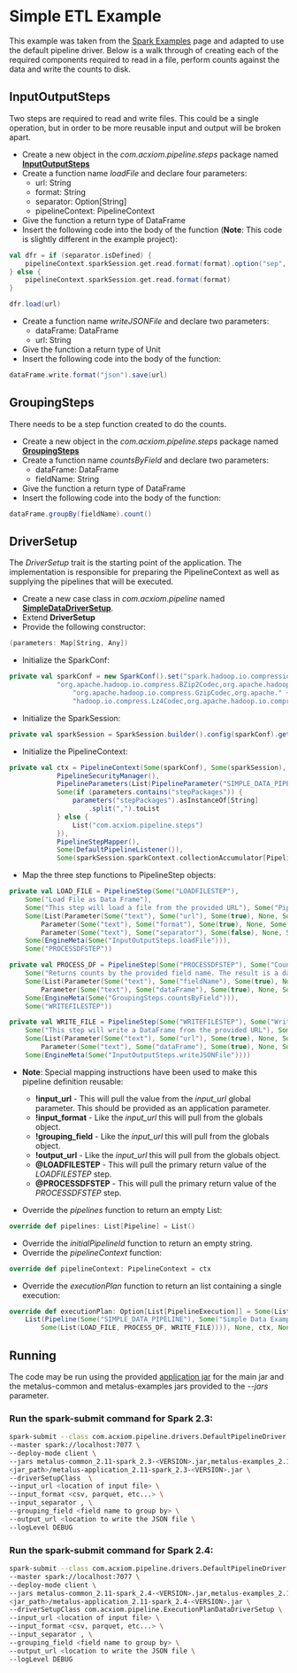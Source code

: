 # Simple ETL Example
This example was taken from the [Spark Examples](http://spark.apache.org/examples.html) page and adapted to use the 
default pipeline driver. Below is a walk through of creating each of the required components required to read in a file,
perform counts against the data and write the counts to disk.

## InputOutputSteps
Two steps are required to read and write files. This could be a single operation, but in order to be more reusable input
and output will be broken apart.

* Create a new object in the *com.acxiom.pipeline.steps* package named [**InputOutputSteps**](src/main/scala/com/acxiom/pipeline/steps/InputOutputSteps.scala)
* Create a function name *loadFile* and declare four parameters:
	* url: String
	* format: String
	* separator: Option[String]
	* pipelineContext: PipelineContext
* Give the function a return type of DataFrame
* Insert the following code into the body of the function (**Note**: This code is slightly different in the example project):

```scala
val dfr = if (separator.isDefined) {
	pipelineContext.sparkSession.get.read.format(format).option("sep", separator.get.toCharArray.head.toString)
} else {
	pipelineContext.sparkSession.get.read.format(format)
}

dfr.load(url)
```
	
* Create a function name *writeJSONFile* and declare two parameters:
	* dataFrame: DataFrame
	* url: String
* Give the function a return type of Unit
* Insert the following code into the body of the function:

```scala
dataFrame.write.format("json").save(url)
```

## GroupingSteps
There needs to be a step function created to do the counts.

* Create a new object in the *com.acxiom.pipeline.steps* package named [**GroupingSteps**](src/main/scala/com/acxiom/pipeline/steps/GroupingSteps.scala)
* Create a function name *countsByField* and declare two parameters:
	* dataFrame: DataFrame
	* fieldName: String
* Give the function a return type of DataFrame
* Insert the following code into the body of the function:

```scala
dataFrame.groupBy(fieldName).count()
```

## DriverSetup
The *DriverSetup* trait is the starting point of the application. The implementation is responsible for preparing the
PipelineContext as well as supplying the pipelines that will be executed.

* Create a new case class in *com.acxiom.pipeline* named [**SimpleDataDriverSetup**](src/main/scala/com/acxiom/pipeline/SimpleDataDriverSetup.scala).
* Extend **DriverSetup**
* Provide the following constructor:

```scala
(parameters: Map[String, Any])
```
* Initialize the SparkConf:

```scala
private val sparkConf = new SparkConf().set("spark.hadoop.io.compression.codecs",
			"org.apache.hadoop.io.compress.BZip2Codec,org.apache.hadoop.io.compress.DeflateCodec," +
				"org.apache.hadoop.io.compress.GzipCodec,org.apache." +
				"hadoop.io.compress.Lz4Codec,org.apache.hadoop.io.compress.SnappyCodec")
```
* Initialize the SparkSession:

```scala
private val sparkSession = SparkSession.builder().config(sparkConf).getOrCreate()
```
* Initialize the PipelineContext:

```scala
private val ctx = PipelineContext(Some(sparkConf), Some(sparkSession), Some(parameters),
			PipelineSecurityManager(),
			PipelineParameters(List(PipelineParameter("SIMPLE_DATA_PIPELINE", Map[String, Any]()))),
			Some(if (parameters.contains("stepPackages")) {
				parameters("stepPackages").asInstanceOf[String]
					.split(",").toList
			} else {
				List("com.acxiom.pipeline.steps")
			}),
			PipelineStepMapper(),
			Some(DefaultPipelineListener()),
			Some(sparkSession.sparkContext.collectionAccumulator[PipelineStepMessage]("stepMessages")))
```
* Map the three step functions to PipelineStep objects:

```scala
private val LOAD_FILE = PipelineStep(Some("LOADFILESTEP"),
	Some("Load File as Data Frame"),
	Some("This step will load a file from the provided URL"), Some("Pipeline"),
	Some(List(Parameter(Some("text"), Some("url"), Some(true), None, Some("!input_url")),
		Parameter(Some("text"), Some("format"), Some(true), None, Some("!input_format")),
		Parameter(Some("text"), Some("separator"), Some(false), None, Some("!input_separator")))),
	Some(EngineMeta(Some("InputOutputSteps.loadFile"))),
	Some("PROCESSDFSTEP"))

private val PROCESS_DF = PipelineStep(Some("PROCESSDFSTEP"), Some("Counts By Field"),
	Some("Returns counts by the provided field name. The result is a data frame."), Some("Pipeline"),
	Some(List(Parameter(Some("text"), Some("fieldName"), Some(true), None, Some("!grouping_field")),
		Parameter(Some("text"), Some("dataFrame"), Some(true), None, Some("@LOADFILESTEP")))),
	Some(EngineMeta(Some("GroupingSteps.countsByField"))),
	Some("WRITEFILESTEP"))

private val WRITE_FILE = PipelineStep(Some("WRITEFILESTEP"), Some("Write Data Frame to a json file"),
	Some("This step will write a DataFrame from the provided URL"), Some("Pipeline"),
	Some(List(Parameter(Some("text"), Some("url"), Some(true), None, Some("!output_url")),
		Parameter(Some("text"), Some("dataFrame"), Some(true), None, Some("@PROCESSDFSTEP")))),
	Some(EngineMeta(Some("InputOutputSteps.writeJSONFile"))))
```

* **Note**: Special mapping instructions have been used to make this pipeline definition reusable:
	* **!input_url** - This will pull the value from the *input_url* global parameter. This should be provided as an 
application parameter.
	* **!input_format** - Like the *input_url* this will pull from the globals object.
	* **!grouping_field** - Like the *input_url* this will pull from the globals object.
	* **!output_url** - Like the *input_url* this will pull from the globals object.
	* **@LOADFILESTEP** - This will pull the primary return value of the *LOADFILESTEP* step.
	* **@PROCESSDFSTEP** - This will pull the primary return value of the *PROCESSDFSTEP* step.

* Override the *pipelines* function to return an empty List:

```scala
override def pipelines: List[Pipeline] = List()
```
* Override the *initialPipelineId* function to return an empty string.
* Override the *pipelineContext* function:

```scala
override def pipelineContext: PipelineContext = ctx
``` 
	
* Override the *executionPlan* function to return an list containing a single execution:

```scala
override def executionPlan: Option[List[PipelineExecution]] = Some(List(PipelineExecution("0",
	List(Pipeline(Some("SIMPLE_DATA_PIPELINE"), Some("Simple Data Example"),
		Some(List(LOAD_FILE, PROCESS_DF, WRITE_FILE)))), None, ctx, None)))
``` 

## Running
The code may be run using the provided [application jar](../../metalus-application/readme.md) for the main jar and the 
metalus-common and metalus-examples jars provided to the *--jars* parameter.

### Run the spark-submit command for Spark 2.3:

```bash
spark-submit --class com.acxiom.pipeline.drivers.DefaultPipelineDriver \
--master spark://localhost:7077 \
--deploy-mode client \
--jars metalus-common_2.11-spark_2.3-<VERSION>.jar,metalus-examples_2.11-spark_2.3-<VERSION>.jar  \
<jar_path>/metalus-application_2.11-spark_2.3-<VERSION>.jar \
--driverSetupClass  \
--input_url <location of input file> \
--input_format <csv, parquet, etc...> \
--input_separator , \
--grouping_field <field name to group by> \
--output_url <location to write the JSON file \
--logLevel DEBUG
```

### Run the spark-submit command for Spark 2.4:

```bash
spark-submit --class com.acxiom.pipeline.drivers.DefaultPipelineDriver \
--master spark://localhost:7077 \
--deploy-mode client \
--jars metalus-common_2.11-spark_2.4-<VERSION>.jar,metalus-examples_2.11-spark_2.4-<VERSION>.jar  \
<jar_path>/metalus-application_2.11-spark_2.4-<VERSION>.jar \
--driverSetupClass com.acxiom.pipeline.ExecutionPlanDataDriverSetup \
--input_url <location of input file> \
--input_format <csv, parquet, etc...> \
--input_separator , \
--grouping_field <field name to group by> \
--output_url <location to write the JSON file \
--logLevel DEBUG
```


